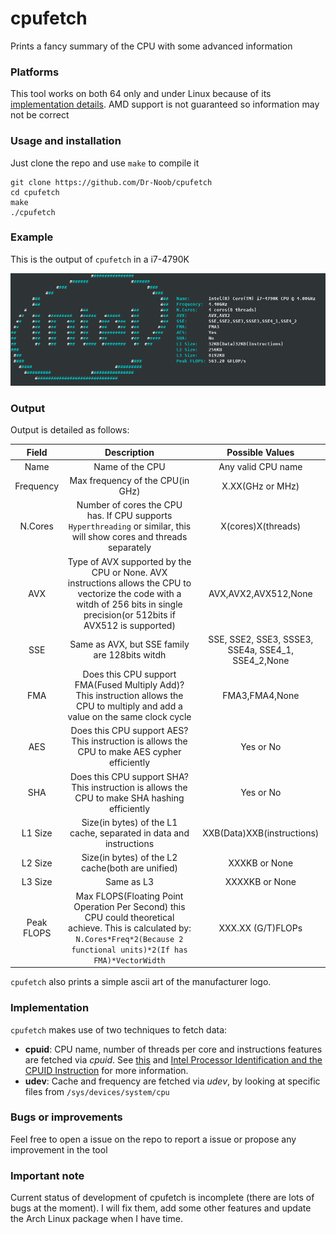 # cpufetch

Prints a fancy summary of the CPU with some advanced information

### Platforms
This tool works on both 64 only and under Linux because of its [implementation details](#implementation). AMD support is not guaranteed so information may not be correct

### Usage and installation

Just clone the repo and use `make` to compile it

```
git clone https://github.com/Dr-Noob/cpufetch
cd cpufetch
make
./cpufetch
```

### Example

This is the output of `cpufetch` in a i7-4790K

![Example](/preview.png)

### Output

Output is detailed as follows:

| Field      | Description             | Possible Values  |
|:----------:|:-----------------------:|:-----------------:|
| Name       | Name of the CPU   | Any valid CPU name |
| Frequency  | Max frequency of the CPU(in GHz) | X.XX(GHz or MHz)
| N.Cores    | Number of cores the CPU has. If CPU supports `Hyperthreading` or similar, this will show cores and threads separately | X(cores)X(threads)
| AVX        | Type of AVX supported by the CPU or None. AVX instructions allows the CPU to vectorize the code with a witdh of 256 bits in single precision(or 512bits if AVX512 is supported) | AVX,AVX2,AVX512,None
| SSE        | Same as AVX, but SSE family are 128bits witdh | SSE, SSE2, SSE3, SSSE3, SSE4a, SSE4_1, SSE4_2,None |
| FMA        | Does this CPU support FMA(Fused Multiply Add)?This instruction allows the CPU to multiply and add a value on the same clock cycle | FMA3,FMA4,None |
| AES        | Does this CPU support AES? This instruction is allows the CPU to make AES cypher efficiently | Yes or No |
| SHA        | Does this CPU support SHA? This instruction is allows the CPU to make SHA hashing efficiently | Yes or No |
| L1 Size    | Size(in bytes) of the L1 cache, separated in data and instructions | XXB(Data)XXB(instructions) |
| L2 Size    | Size(in bytes) of the L2 cache(both are unified) | XXXKB or None |
| L3 Size    | Same as L3 | XXXXKB or None |
| Peak FLOPS | Max FLOPS(Floating Point Operation Per Second) this CPU could theoretical achieve. This is calculated by: `N.Cores*Freq*2(Because 2 functional units)*2(If has FMA)*VectorWidth` | XXX.XX (G/T)FLOPs |

`cpufetch` also prints a simple ascii art of the manufacturer logo.

### Implementation

`cpufetch` makes use of two techniques to fetch data:
* __cpuid__: CPU name, number of threads per core and instructions features are fetched via _cpuid_. See [this](http://www.sandpile.org/x86/cpuid.htm) and [Intel  Processor Identification and the CPUID Instruction](https://www.scss.tcd.ie/~jones/CS4021/processor-identification-cpuid-instruction-note.pdf) for more information.
* __udev__: Cache and frequency are fetched via _udev_, by looking at specific files from `/sys/devices/system/cpu`

### Bugs or improvements
Feel free to open a issue on the repo to report a issue or propose any improvement in the tool

### Important note
Current status of development of cpufetch is incomplete (there are lots of bugs at the moment). I will fix them, add some other features and update the Arch Linux package when I have time.
